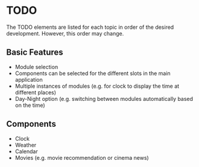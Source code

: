 # TODO
The TODO elements are listed for each topic in order of the desired development. However, this order may change.

## Basic Features
- Module selection
 - Components can be selected for the different slots in the main application
 - Multiple instances of modules (e.g. for clock to display the time at different places)
- Day-Night option (e.g. switching between modules automatically based on the time)

## Components
- Clock
- Weather 
- Calendar
- Movies (e.g. movie recommendation or cinema news)
